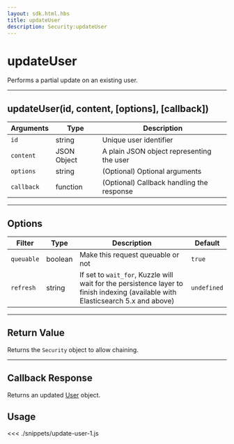 ```yaml
---
layout: sdk.html.hbs
title: updateUser
description: Security:updateUser
---
```


# updateUser

Performs a partial update on an existing user.

---

## updateUser(id, content, [options], [callback])

| Arguments  | Type        | Description                               |
| ---------- | ----------- | ----------------------------------------- |
| `id`       | string      | Unique user identifier                    |
| `content`  | JSON Object | A plain JSON object representing the user |
| `options`  | string      | (Optional) Optional arguments             |
| `callback` | function    | (Optional) Callback handling the response |

---

## Options

| Filter     | Type    | Description                                                                                                                      | Default     |
| ---------- | ------- | -------------------------------------------------------------------------------------------------------------------------------- | ----------- |
| `queuable` | boolean | Make this request queuable or not                                                                                                | `true`      |
| `refresh`  | string  | If set to `wait_for`, Kuzzle will wait for the persistence layer to finish indexing (available with Elasticsearch 5.x and above) | `undefined` |

---

## Return Value

Returns the `Security` object to allow chaining.

---

## Callback Response

Returns an updated [User](/sdk-reference/js/5/user) object.

## Usage

<<< ./snippets/update-user-1.js

